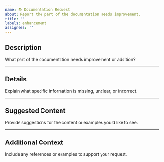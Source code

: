 ```yaml
---
name: 📚 Documentation Request
about: Report the part of the documentation needs improvement.
title: ''
labels: enhancement
assignees: ''
---
```


## Description
What part of the documentation needs improvement or addition?

---

## Details
Explain what specific information is missing, unclear, or incorrect.

---

## Suggested Content
Provide suggestions for the content or examples you’d like to see.

---

## Additional Context
Include any references or examples to support your request.
